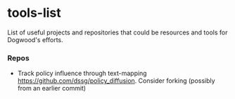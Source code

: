 # tools-list
List of useful projects and repositories that could be resources and tools for Dogwood's efforts.

### Repos
 - Track policy influence through text-mapping https://github.com/dssg/policy_diffusion. Consider forking (possibly from an earlier commit)


